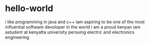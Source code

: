 # hello-world
i like programming in java and c++
iam aspiring to be one of the most influential software devoloper in the world
i am a proud kenyan 
iam astudent at kenyatta university
persuing electric and electronics engineering
